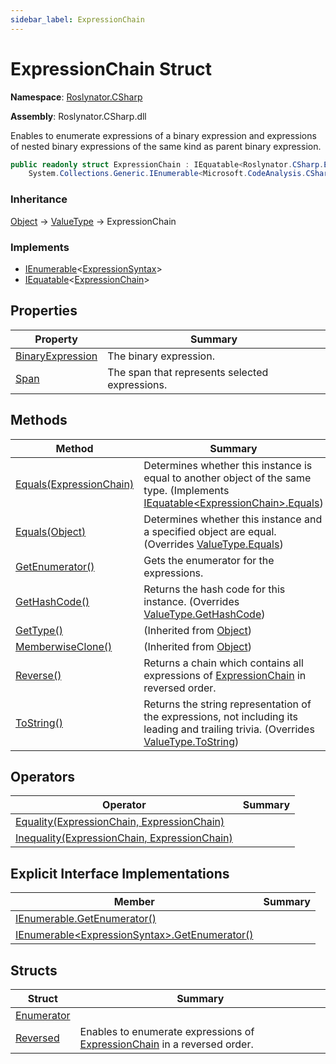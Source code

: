 ```yaml
---
sidebar_label: ExpressionChain
---
```


# ExpressionChain Struct

**Namespace**: [Roslynator.CSharp](../index.md)

**Assembly**: Roslynator\.CSharp\.dll

  
Enables to enumerate expressions of a binary expression and expressions of nested binary expressions of the same kind as parent binary expression\.

```csharp
public readonly struct ExpressionChain : IEquatable<Roslynator.CSharp.ExpressionChain>,
    System.Collections.Generic.IEnumerable<Microsoft.CodeAnalysis.CSharp.Syntax.ExpressionSyntax>
```

### Inheritance

[Object](https://docs.microsoft.com/en-us/dotnet/api/system.object) &#x2192; [ValueType](https://docs.microsoft.com/en-us/dotnet/api/system.valuetype) &#x2192; ExpressionChain

### Implements

* [IEnumerable](https://docs.microsoft.com/en-us/dotnet/api/system.collections.generic.ienumerable-1)&lt;[ExpressionSyntax](https://docs.microsoft.com/en-us/dotnet/api/microsoft.codeanalysis.csharp.syntax.expressionsyntax)&gt;
* [IEquatable](https://docs.microsoft.com/en-us/dotnet/api/system.iequatable-1)&lt;[ExpressionChain](./index.md)&gt;

## Properties

| Property | Summary |
| -------- | ------- |
| [BinaryExpression](BinaryExpression/index.md) | The binary expression\. |
| [Span](Span/index.md) | The span that represents selected expressions\. |

## Methods

| Method | Summary |
| ------ | ------- |
| [Equals(ExpressionChain)](Equals/index.md#3497933564) | Determines whether this instance is equal to another object of the same type\. \(Implements [IEquatable&lt;ExpressionChain&gt;.Equals](https://docs.microsoft.com/en-us/dotnet/api/system.iequatable-1.equals)\) |
| [Equals(Object)](Equals/index.md#3026618345) | Determines whether this instance and a specified object are equal\. \(Overrides [ValueType.Equals](https://docs.microsoft.com/en-us/dotnet/api/system.valuetype.equals)\) |
| [GetEnumerator()](GetEnumerator/index.md) | Gets the enumerator for the expressions\. |
| [GetHashCode()](GetHashCode/index.md) | Returns the hash code for this instance\. \(Overrides [ValueType.GetHashCode](https://docs.microsoft.com/en-us/dotnet/api/system.valuetype.gethashcode)\) |
| [GetType()](https://docs.microsoft.com/en-us/dotnet/api/system.object.gettype) |  \(Inherited from [Object](https://docs.microsoft.com/en-us/dotnet/api/system.object)\) |
| [MemberwiseClone()](https://docs.microsoft.com/en-us/dotnet/api/system.object.memberwiseclone) |  \(Inherited from [Object](https://docs.microsoft.com/en-us/dotnet/api/system.object)\) |
| [Reverse()](Reverse/index.md) | Returns a chain which contains all expressions of [ExpressionChain](./index.md) in reversed order\. |
| [ToString()](ToString/index.md) | Returns the string representation of the expressions, not including its leading and trailing trivia\. \(Overrides [ValueType.ToString](https://docs.microsoft.com/en-us/dotnet/api/system.valuetype.tostring)\) |

## Operators

| Operator | Summary |
| -------- | ------- |
| [Equality(ExpressionChain, ExpressionChain)](op_Equality/index.md) | |
| [Inequality(ExpressionChain, ExpressionChain)](op_Inequality/index.md) | |

## Explicit Interface Implementations

| Member | Summary |
| ------ | ------- |
| [IEnumerable.GetEnumerator()](System-Collections-IEnumerable-GetEnumerator/index.md) | |
| [IEnumerable&lt;ExpressionSyntax&gt;.GetEnumerator()](System-Collections-Generic-IEnumerable-Microsoft-CodeAnalysis-CSharp-Syntax-ExpressionSyntax--GetEnumerator/index.md) | |

## Structs

| Struct | Summary |
| ------ | ------- |
| [Enumerator](Enumerator/index.md) | |
| [Reversed](Reversed/index.md) | Enables to enumerate expressions of [ExpressionChain](./index.md) in a reversed order\. |

